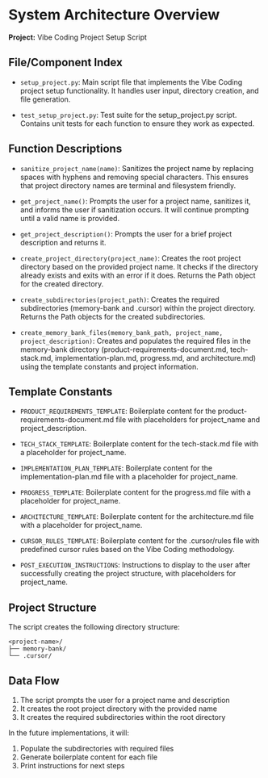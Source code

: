 # System Architecture Overview

**Project:** Vibe Coding Project Setup Script

## File/Component Index

* `setup_project.py`: Main script file that implements the Vibe Coding project setup functionality. It handles user input, directory creation, and file generation.

* `test_setup_project.py`: Test suite for the setup_project.py script. Contains unit tests for each function to ensure they work as expected.

## Function Descriptions

* `sanitize_project_name(name)`: Sanitizes the project name by replacing spaces with hyphens and removing special characters. This ensures that project directory names are terminal and filesystem friendly.

* `get_project_name()`: Prompts the user for a project name, sanitizes it, and informs the user if sanitization occurs. It will continue prompting until a valid name is provided.

* `get_project_description()`: Prompts the user for a brief project description and returns it.

* `create_project_directory(project_name)`: Creates the root project directory based on the provided project name. It checks if the directory already exists and exits with an error if it does. Returns the Path object for the created directory.

* `create_subdirectories(project_path)`: Creates the required subdirectories (memory-bank and .cursor) within the project directory. Returns the Path objects for the created subdirectories.

* `create_memory_bank_files(memory_bank_path, project_name, project_description)`: Creates and populates the required files in the memory-bank directory (product-requirements-document.md, tech-stack.md, implementation-plan.md, progress.md, and architecture.md) using the template constants and project information.

## Template Constants

* `PRODUCT_REQUIREMENTS_TEMPLATE`: Boilerplate content for the product-requirements-document.md file with placeholders for project_name and project_description.

* `TECH_STACK_TEMPLATE`: Boilerplate content for the tech-stack.md file with a placeholder for project_name.

* `IMPLEMENTATION_PLAN_TEMPLATE`: Boilerplate content for the implementation-plan.md file with a placeholder for project_name.

* `PROGRESS_TEMPLATE`: Boilerplate content for the progress.md file with a placeholder for project_name.

* `ARCHITECTURE_TEMPLATE`: Boilerplate content for the architecture.md file with a placeholder for project_name.

* `CURSOR_RULES_TEMPLATE`: Boilerplate content for the .cursor/rules file with predefined cursor rules based on the Vibe Coding methodology.

* `POST_EXECUTION_INSTRUCTIONS`: Instructions to display to the user after successfully creating the project structure, with placeholders for project_name.

## Project Structure

The script creates the following directory structure:

```
<project-name>/
├── memory-bank/
└── .cursor/
```

## Data Flow

1. The script prompts the user for a project name and description
2. It creates the root project directory with the provided name
3. It creates the required subdirectories within the root directory

In the future implementations, it will:
1. Populate the subdirectories with required files
2. Generate boilerplate content for each file
3. Print instructions for next steps 